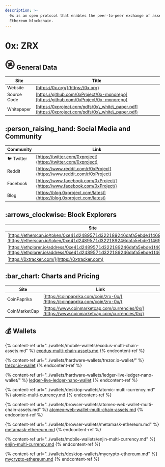 ```yaml
---
description: >-
  0x is an open protocol that enables the peer-to-peer exchange of assets on the
  Ethereum blockchain.
---
```


# 0x: ZRX

## <img src="../.gitbook/assets/zrx.png" alt="" data-size="original"> General Data

| Site        | Title                                                                                              |
| ----------- | -------------------------------------------------------------------------------------------------- |
| Website     | [https://0x.org/](https://0x.org)                                                                  |
| Source Code | [https://github.com/0xProject/0x-monorepo](https://github.com/0xProject/0x-monorepo)               |
| Whitepaper  | [https://0xproject.com/pdfs/0x\_white\_paper.pdf](https://0xproject.com/pdfs/0x\_white\_paper.pdf) |

## :person\_raising\_hand: Social Media and Community

| Community      | Link                                                                       |
| -------------- | -------------------------------------------------------------------------- |
| :bird: Twitter | [https://twitter.com/0xproject](https://twitter.com/0xproject)             |
| Reddit         | [https://www.reddit.com/r/0xProject](https://www.reddit.com/r/0xProject)   |
| Facebook       | [https://www.facebook.com/0xProject/](https://www.facebook.com/0xProject/) |
| Blog           | [https://blog.0xproject.com/latest](https://blog.0xproject.com/latest)     |

## :arrows\_clockwise: Block Explorers

| Site                                                                                                                                               |
| -------------------------------------------------------------------------------------------------------------------------------------------------- |
| [https://etherscan.io/token/0xe41d2489571d322189246dafa5ebde1f4699f498](https://etherscan.io/token/0xe41d2489571d322189246dafa5ebde1f4699f498)     |
| [https://ethplorer.io/address/0xe41d2489571d322189246dafa5ebde1f4699f498](https://ethplorer.io/address/0xe41d2489571d322189246dafa5ebde1f4699f498) |
| [https://0xtracker.com/](https://0xtracker.com)                                                                                                    |

## :bar\_chart: Charts and Pricing

| Site          | Link                                                                                         |
| ------------- | -------------------------------------------------------------------------------------------- |
| CoinPaprika   | [https://coinpaprika.com/coin/zrx-0x/](https://coinpaprika.com/coin/zrx-0x/)                 |
| CoinMarketCap | [https://www.coinmarketcap.com/currencies/0x/](https://www.coinmarketcap.com/currencies/0x/) |

## :moneybag: Wallets

{% content-ref url="../wallets/mobile-wallets/exodus-multi-chain-assets.md" %}
[exodus-multi-chain-assets.md](../wallets/mobile-wallets/exodus-multi-chain-assets.md)
{% endcontent-ref %}

{% content-ref url="../wallets/hardware-wallets/trezor.io-wallet/" %}
[trezor.io-wallet](../wallets/hardware-wallets/trezor.io-wallet/)
{% endcontent-ref %}

{% content-ref url="../wallets/hardware-wallets/ledger-live-ledger-nano-wallet/" %}
[ledger-live-ledger-nano-wallet](../wallets/hardware-wallets/ledger-live-ledger-nano-wallet/)
{% endcontent-ref %}

{% content-ref url="../wallets/desktop-wallets/atomic-multi-currency.md" %}
[atomic-multi-currency.md](../wallets/desktop-wallets/atomic-multi-currency.md)
{% endcontent-ref %}

{% content-ref url="../wallets/browser-wallets/atomex-web-wallet-multi-chain-assets.md" %}
[atomex-web-wallet-multi-chain-assets.md](../wallets/browser-wallets/atomex-web-wallet-multi-chain-assets.md)
{% endcontent-ref %}

{% content-ref url="../wallets/browser-wallets/metamask-ethereum.md" %}
[metamask-ethereum.md](../wallets/browser-wallets/metamask-ethereum.md)
{% endcontent-ref %}

{% content-ref url="../wallets/mobile-wallets/enjin-multi-currency.md" %}
[enjin-multi-currency.md](../wallets/mobile-wallets/enjin-multi-currency.md)
{% endcontent-ref %}

{% content-ref url="../wallets/desktop-wallets/mycrypto-ethereum.md" %}
[mycrypto-ethereum.md](../wallets/desktop-wallets/mycrypto-ethereum.md)
{% endcontent-ref %}
